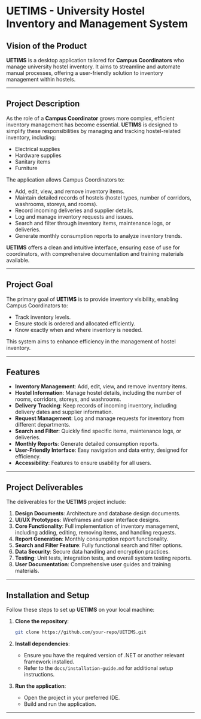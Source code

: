 # UETIMS - University Hostel Inventory and Management System

## Vision of the Product

**UETIMS** is a desktop application tailored for **Campus Coordinators** who manage university hostel inventory. It aims to streamline and automate manual processes, offering a user-friendly solution to inventory management within hostels.

---

## Project Description

As the role of a **Campus Coordinator** grows more complex, efficient inventory management has become essential. **UETIMS** is designed to simplify these responsibilities by managing and tracking hostel-related inventory, including:

- Electrical supplies
- Hardware supplies
- Sanitary items
- Furniture

The application allows Campus Coordinators to:
- Add, edit, view, and remove inventory items.
- Maintain detailed records of hostels (hostel types, number of corridors, washrooms, storeys, and rooms).
- Record incoming deliveries and supplier details.
- Log and manage inventory requests and issues.
- Search and filter through inventory items, maintenance logs, or deliveries.
- Generate monthly consumption reports to analyze inventory trends.

**UETIMS** offers a clean and intuitive interface, ensuring ease of use for coordinators, with comprehensive documentation and training materials available.

---

## Project Goal

The primary goal of **UETIMS** is to provide inventory visibility, enabling Campus Coordinators to:
- Track inventory levels.
- Ensure stock is ordered and allocated efficiently.
- Know exactly when and where inventory is needed.

This system aims to enhance efficiency in the management of hostel inventory.

---

## Features

- **Inventory Management**: Add, edit, view, and remove inventory items.
- **Hostel Information**: Manage hostel details, including the number of rooms, corridors, storeys, and washrooms.
- **Delivery Tracking**: Keep records of incoming inventory, including delivery dates and supplier information.
- **Request Management**: Log and manage requests for inventory from different departments.
- **Search and Filter**: Quickly find specific items, maintenance logs, or deliveries.
- **Monthly Reports**: Generate detailed consumption reports.
- **User-Friendly Interface**: Easy navigation and data entry, designed for efficiency.
- **Accessibility**: Features to ensure usability for all users.

---

## Project Deliverables

The deliverables for the **UETIMS** project include:

1. **Design Documents**: Architecture and database design documents.
2. **UI/UX Prototypes**: Wireframes and user interface designs.
3. **Core Functionality**: Full implementation of inventory management, including adding, editing, removing items, and handling requests.
4. **Report Generation**: Monthly consumption report functionality.
5. **Search and Filter Feature**: Fully functional search and filter options.
6. **Data Security**: Secure data handling and encryption practices.
7. **Testing**: Unit tests, integration tests, and overall system testing reports.
8. **User Documentation**: Comprehensive user guides and training materials.

---

## Installation and Setup

Follow these steps to set up **UETIMS** on your local machine:

1. **Clone the repository**:
    ```bash
    git clone https://github.com/your-repo/UETIMS.git
    ```

2. **Install dependencies**:
    - Ensure you have the required version of .NET or another relevant framework installed.
    - Refer to the `docs/installation-guide.md` for additional setup instructions.

3. **Run the application**:
    - Open the project in your preferred IDE.
    - Build and run the application.

---
